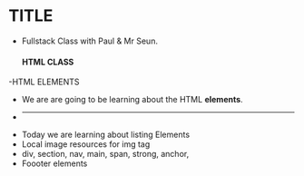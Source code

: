 # TITLE 
- Fullstack Class with Paul & Mr Seun.

   #### HTML CLASS
 -HTML ELEMENTS
 - We are  are going to be learning about the HTML **elements**.
 - ****
 - Today we are learning about listing Elements
 - Local image resources for img tag
 - div, section, nav, main, span, strong, anchor,
 - Foooter elements